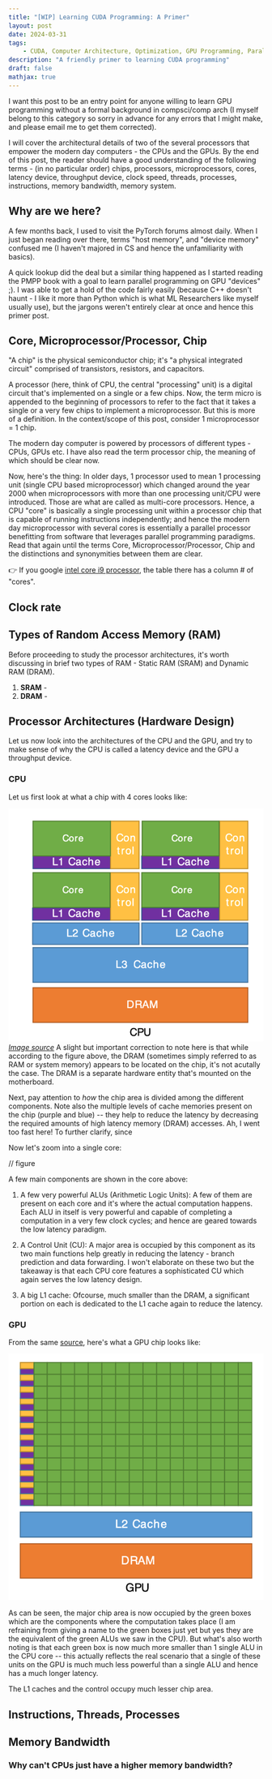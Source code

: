 ```yaml
---
title: "[WIP] Learning CUDA Programming: A Primer"
layout: post
date: 2024-03-31
tags:
    - CUDA, Computer Architecture, Optimization, GPU Programming, Parallel Processing
description: "A friendly primer to learning CUDA programming"
draft: false
mathjax: true
---
```


I want this post to be an entry point for anyone willing to learn GPU programming without a formal background in compsci/comp arch (I myself belong to this category so sorry in advance for any errors that I might make, and please email me to get them corrected). 

I will cover the architectural details of two of the several processors that empower the modern day computers - the CPUs and the GPUs.
By the end of this post, the reader should have a good understanding of the following terms - (in no particular order) chips, processors, microprocessors, cores, latency device, throughput device, clock speed, threads, processes, instructions, memory bandwidth, memory system.

## Why are we here?
A few months back, I used to visit the PyTorch forums almost daily. When I just began reading over there, terms "host memory", and "device memory" confused me (I haven't majored in CS and hence the unfamiliarity with basics).

A quick lookup did the deal but a similar thing happened as I started reading the PMPP book with a goal to learn parallel programming on GPU "devices" ;). I was able to get a hold of the code fairly easily (because C++ doesn't haunt - I like it more than Python which is what ML Researchers like myself usually use), but the jargons weren't entirely clear at once and hence this primer post.

## Core, Microprocessor/Processor, Chip
"A chip" is the physical semiconductor chip; it's "a physical integrated circuit" comprised of transistors, resistors, and capacitors.


A processor (here, think of CPU, the central "processing" unit) is a digital circuit that's implemented on a single or a few chips. Now, the term micro is appended to the beginning of processors to refer to the fact that it takes a single or a very few chips to implement a microprocessor. But this is more of a definition. In the context/scope of this post, consider 1 microprocessor = 1 chip.

The modern day computer is powered by processors of different types - CPUs, GPUs etc. I have also read the term processor chip, the meaning of which should be clear now.

Now, here's the thing: In older days, 1 processor used to mean 1 processing unit (single CPU based microprocessor) which changed around the year 2000 when microprocessors with more than one processing unit/CPU were introduced. Those are what are called as multi-core processors. Hence, a CPU "core" is basically a single processing unit within a processor chip that is capable of running instructions independently; and hence the modern day microprocessor with several cores is essentially a parallel processor benefitting from software that leverages parallel programming paradigms. Read that again until the terms Core, Microprocessor/Processor, Chip and the distinctions and synonymities between them are clear.

👉 If you google [intel core i9 processor](https://www.intel.com/content/www/us/en/products/details/processors/core/i9/products.html), the table there has a column # of "cores".

## Clock rate

## Types of Random Access Memory (RAM)
Before proceeding to study the processor architectures, it's worth discussing in brief two types of RAM - Static RAM (SRAM) and Dynamic RAM (DRAM).

1. **SRAM** - 
2. **DRAM** - 

## Processor Architectures (Hardware Design)
Let us now look into the architectures of the CPU and the GPU, and try to make sense of why the CPU is called a latency device and the GPU a throughput device.

### CPU
Let us first look at what a chip with 4 cores looks like:

![A CPU chip](cpu-chip.png#center)
*[Image source](https://cvw.cac.cornell.edu/gpu-architecture/gpu-characteristics/design)*
A slight but important correction to note here is that while according to the figure above, the DRAM (sometimes simply referred to as RAM or system memory) appears to be located on the chip, it's not acutally the case. The DRAM is a separate hardware entity that's mounted on the motherboard.

Next, pay attention to *how* the chip area is divided among the different components.  Note also the multiple levels of cache memories present on the chip (purple and blue) -- they help to reduce the latency by decreasing the required amounts of high latency memory (DRAM) accesses. Ah, I went too fast here! To further clarify, since 


Now let's zoom into a single core:

// figure

A few main components are shown in the core above:
1. A few very powerful ALUs (Arithmetic Logic Units): A few of them are present on each core and it's where the actual computation happens. Each ALU in itself is very powerful and capable of completing a computation in a very few clock cycles; and hence are geared towards the low latency paradigm.

2. A Control Unit (CU): A major area is occupied by this component as its two main functions help greatly in reducing the latency - branch prediction and data forwarding. I won't elaborate on these two but the takeaway is that each CPU core features a sophisticated CU which again serves the low latency design.

3. A big L1 cache: Ofcourse, much smaller than the DRAM, a significant portion on each is dedicated to the L1 cache again to reduce the latency.

### GPU
From the same [source](https://cvw.cac.cornell.edu/gpu-architecture/gpu-characteristics/design), here's what a GPU chip looks like:

![A GPU chip](gpu-chip.png#center)

As can be seen, the major chip area is now occupied by the green boxes which are the components where the computation takes place (I am refraining from giving a name to the green boxes just yet but yes they are the equivalent of the green ALUs we saw in the CPU). But what's also worth noting is that each green box is now much more smaller than 1 single ALU in the CPU core -- this actually reflects the real scenario that a single of these units on the GPU is much much less powerful than a single ALU and hence has a much longer latency.

The L1 caches and the control occupy much lesser chip area.




## Instructions, Threads, Processes

## Memory Bandwidth

### Why can't CPUs just have a higher memory bandwidth?


